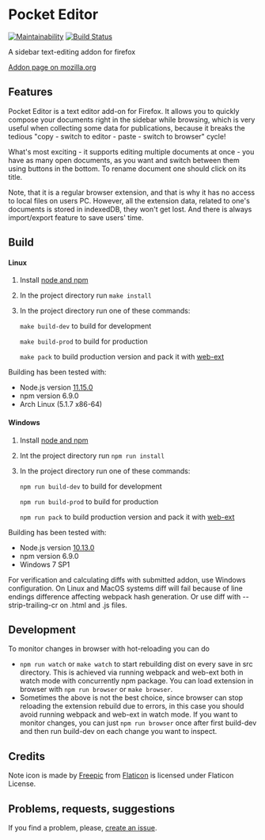 # Pocket Editor

[![Maintainability](https://api.codeclimate.com/v1/badges/64623da37a4bfd1fadbc/maintainability)](https://codeclimate.com/github/k5md/Pocket-Editor-webextension/maintainability)
[![Build Status](https://travis-ci.com/k5md/Pocket-Editor-webextension.svg?branch=master)](https://travis-ci.com/k5md/Pocket-Editor-webextension)

A sidebar text-editing addon for firefox

[Addon page on mozilla.org](https://addons.mozilla.org/ru/firefox/addon/pocket-editor/)

## Features

Pocket Editor is a text editor add-on for Firefox. It allows you to quickly compose your documents right in the sidebar while browsing, which is very useful when collecting some data for publications, because it breaks the tedious "copy - switch to editor - paste - switch to browser" cycle!

What's most exciting - it supports editing multiple documents at once - you have as many open documents, as you want and switch between them using buttons in the bottom. To rename document one should click on its title.

Note, that it is a regular browser extension, and that is why it has no access to local files on users PC. However, all the extension data, related to one's documents is stored in indexedDB, they won't get lost. And there is always import/export feature to save users' time.

## Build

#### Linux
1. Install [node and npm](https://nodejs.org)
2. In the project directory run `make install`
3. In the project directory run one of these commands:

   `make build-dev` to build for development

   `make build-prod` to build for production

   `make pack` to build production version and pack it with [web-ext](https://developer.mozilla.org/ru/docs/Mozilla/Add-ons/WebExtensions/Getting_started_with_web-ext)

Building has been tested with:
- Node.js version [11.15.0](https://nodejs.org/download/release/v11.15.0/)
- npm version 6.9.0
- Arch Linux (5.1.7 x86-64)

#### Windows
1. Install [node and npm](https://nodejs.org)
2. Int the project directory run `npm run install`
3. In the project directory run one of these commands:

   `npm run build-dev` to build for development

   `npm run build-prod` to build for production

   `npm run pack` to build production version and pack it with [web-ext](https://developer.mozilla.org/ru/docs/Mozilla/Add-ons/WebExtensions/Getting_started_with_web-ext)

Building has been tested with:
- Node.js version [10.13.0](https://nodejs.org/download/release/v10.13.0/)
- npm version 6.9.0
- Windows 7 SP1

For verification and calculating diffs with submitted addon, use Windows configuration. On Linux and MacOS systems diff will fail because of line endings difference affecting webpack hash generation. Or use diff with --strip-trailing-cr on .html and .js files.

## Development
To monitor changes in browser with hot-reloading you can do
- `npm run watch` or `make watch` to start rebuilding dist on every save in src directory. This is achieved via running webpack and web-ext both in watch mode with concurrently npm package. You can load extension in browser with `npm run browser` or `make browser`. 
- Sometimes the above is not the best choice, since browser can stop reloading the extension rebuild due to errors, in this case you should avoid running webpack and web-ext in watch mode. If you want to monitor changes, you can just `npm run browser` once after first build-dev and then run build-dev on each change you want to inspect.

## Credits

Note icon is made by [Freepic](https://www.flaticon.com/authors/freepik) from [Flaticon](https://www.flaticon.com/) is licensed under Flaticon License.

## Problems, requests, suggestions

If you find a problem, please, [create an issue](https://github.com/k5md/Pocket-Editor-webextension/issues/new).
